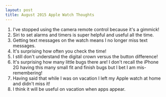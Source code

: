 ```yaml
---
layout: post
title: August 2015 Apple Watch Thoughts
---
```


1. I've stopped using the camera remote control because it's a gimmick!
2. Siri to set alarms and timers is super helpful and useful all the time.
3. Getting text messages on the watch means I no longer miss text messages.
4. It's surprising how often you check the time!
5. I still don't understand the digital crown versus the button difference!
5. It's surprising how many little bugs there are! I don't recall the iPhone 2G having this many small fit and finish bugs but I bet I am mis-remembering!
5. Having said that while I was on vacation I left my Apple watch at  home and didn't miss it! 
6. I think it will be useful on vacation when apps appear.